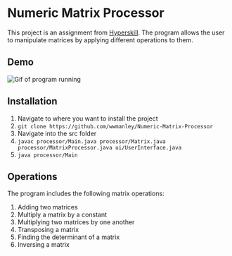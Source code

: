 # Numeric Matrix Processor

This project is an assignment from [Hyperskill](https://hyperskill.org/projects/41). The program allows the user to manipulate matrices by applying different operations to them.

## Demo

![Gif of program running](https://i.imgur.com/io0HphD.gif)

## Installation

1. Navigate to where you want to install the project
2. ``` git clone https://github.com/wwmanley/Numeric-Matrix-Processor ```
3. Navigate into the src folder
4. ``` javac processor/Main.java processor/Matrix.java processor/MatrixProcessor.java ui/UserInterface.java ```
5. ``` java processor/Main ```

## Operations

The program includes the following matrix operations:

1. Adding two matrices
2. Multiply a matrix by a constant
3. Multiplying two matrices by one another
4. Transposing a matrix
5. Finding the determinant of a matrix
6. Inversing a matrix

